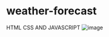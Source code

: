 # weather-forecast
HTML CSS AND JAVASCRIPT
![image](https://user-images.githubusercontent.com/79307341/228205463-d80f7845-756a-4dbb-aa70-d67ee4372e61.png)

